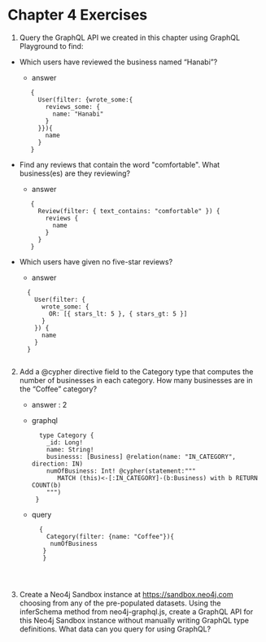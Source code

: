 # Chapter 4 Exercises

1. Query the GraphQL API we created in this chapter using GraphQL Playground to find:
  * Which users have reviewed the business named “Hanabi”?
     * answer
     
      ``` 
         {
           User(filter: {wrote_some:{
             reviews_some: {
               name: "Hanabi"
             }
           }}){
             name
           }
         }

     ```
  * Find any reviews that contain the word "comfortable". What business(es) are they reviewing?
    * answer
    
     ```
        {
          Review(filter: { text_contains: "comfortable" }) {
            reviews {
              name
            }
          }
        }
     ```


  * Which users have given no five-star reviews?
    * answer 

     ```
       {
         User(filter: {
           wrote_some: {
             OR: [{ stars_lt: 5 }, { stars_gt: 5 }] 
           }
         }) {
           name
         }
       } 
       
2.	Add a @cypher directive field to the Category type that computes the number of businesses in each category. How many businesses are in the “Coffee” category?
    * answer : 2
    * graphql

       ```
         type Category {
           _id: Long!
           name: String!
           businesss: [Business] @relation(name: "IN_CATEGORY", direction: IN)
           numOfBusiness: Int! @cypher(statement:"""
              MATCH (this)<-[:IN_CATEGORY]-(b:Business) with b RETURN COUNT(b)
           """)
        }

     * query

        ```
          {
            Category(filter: {name: "Coffee"}){
             numOfBusiness
           }
           }


      
4.	Create a Neo4j Sandbox instance at https://sandbox.neo4j.com choosing from any of the pre-populated datasets. Using the inferSchema method from neo4j-graphql.js, create a GraphQL API for this Neo4j Sandbox instance without manually writing GraphQL type definitions. What data can you query for using GraphQL?
